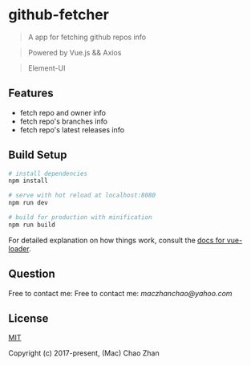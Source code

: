 # github-fetcher

> A app for fetching github repos info

> Powered by Vue.js && Axios

> Element-UI

## Features

* fetch repo and owner info
* fetch repo's branches info
* fetch repo's latest releases info

## Build Setup

``` bash
# install dependencies
npm install

# serve with hot reload at localhost:8080
npm run dev

# build for production with minification
npm run build
```

For detailed explanation on how things work, consult the [docs for vue-loader](http://vuejs.github.io/vue-loader).

## Question

Free to contact me: Free to contact me: _maczhanchao@yahoo.com_
## License

[MIT](https://opensource.org/licenses/mit-license.php)

Copyright (c) 2017-present, (Mac) Chao Zhan
